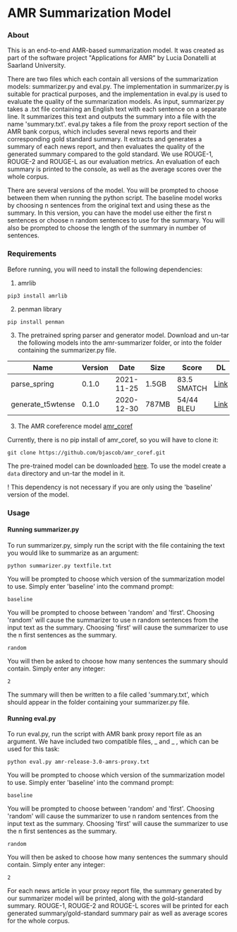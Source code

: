 # AMR Summarization Model

### About

This is an end-to-end AMR-based summarization model. It was created as part of the software project "Applications for AMR" by Lucia Donatelli at Saarland University.

There are two files which each contain all versions of the summarization models: summarizer.py and eval.py. 
The implementation in summarizer.py is suitable for practical purposes, and the implementation in eval.py is used to evaluate the quality of the summarization models.
As input, summarizer.py takes a .txt file containing an English text with each sentence on a separate line. It summarizes this text and outputs the summary into a file with the name 'summary.txt'. 
eval.py takes a file from the proxy report section of the AMR bank corpus, which includes several news reports and their corresponding gold standard summary. It extracts and generates a summary of each news report, and then evaluates the quality of the generated summary compared to the gold standard. We use ROUGE-1, ROUGE-2 and ROUGE-L as our evaluation metrics. An evaluation of each summary is printed to the console, as well as the average scores over the whole corpus.

There are several versions of the model. You will be prompted to choose between them when running the python script. The baseline model works by choosing n sentences from the original text and using these as the summary. In this version, you can have the model use either the first n sentences or choose n random sentences to use for the summary. You will also be prompted to choose the length of the summary in number of sentences.


### Requirements

Before running, you will need to install the following dependencies:

1) amrlib
```
pip3 install amrlib
```
2) penman library
```
pip install penman
```
3) The pretrained spring parser and generator model. Download and un-tar the following models into the amr-summarizer folder, or into the folder containing the summarizer.py file.

| Name              	| Version 	| Date       	| Size  	| Score       	| DL 	|
|-------------------	|---------	|------------	|-------	|-------------	|----	|
| parse_spring      	| 0.1.0   	| 2021-11-25 	| 1.5GB 	| 83.5 SMATCH 	| [Link](https://github.com/bjascob/amrlib-models/releases/download/model_parse_spring-v0_1_0/model_parse_spring-v0_1_0.tar.gz)   	|
| generate_t5wtense 	| 0.1.0   	| 2020-12-30 	| 787MB 	| 54/44 BLEU  	| [Link](https://github.com/bjascob/amrlib-models/releases/download/model_generate_t5wtense-v0_1_0/model_generate_t5wtense-v0_1_0.tar.gz)  	|


3) The AMR coreference model [amr_coref](https://github.com/bjascob/amr_coref)

Currently, there is no pip install of amr_coref, so you will have to clone it:
```
git clone https://github.com/bjascob/amr_coref.git
```
The pre-trained model can be downloaded [here](https://github.com/bjascob/amr_coref/releases). To use the model create a ```data``` directory and un-tar the model in it.

! This dependency is not necessary if you are only using the 'baseline' version of the model.


### Usage

#### Running summarizer.py

To run summarizer.py, simply run the script with the file containing the text you would like to summarize as an argument:
```
python summarizer.py textfile.txt
```
You will be prompted to choose which version of the summarization model to use. Simply enter 'baseline' into the command prompt:
```
baseline
```
You will be prompted to choose between 'random' and 'first'. Choosing 'random' will cause the summarizer to use n random sentences from the input text as the summary. Choosing 'first' will cause the summarizer to use the n first sentences as the summary.
```
random
```
You will then be asked to choose how many sentences the summary should contain. Simply enter any integer:
```
2
```
The summary will then be written to a file called 'summary.txt', which should appear in the folder containing your summarizer.py file.


#### Running eval.py


To run eval.py, run the script with AMR bank proxy report file as an argument. We have included two compatible files, _ and _ , which can be used for this task:
```
python eval.py amr-release-3.0-amrs-proxy.txt
```
You will be prompted to choose which version of the summarization model to use. Simply enter 'baseline' into the command prompt:
```
baseline
```
You will be prompted to choose between 'random' and 'first'. Choosing 'random' will cause the summarizer to use n random sentences from the input text as the summary. Choosing 'first' will cause the summarizer to use the n first sentences as the summary.
```
random
```
You will then be asked to choose how many sentences the summary should contain. Simply enter any integer:
```
2
```
For each news article in your proxy report file, the summary generated by our summarizer model will be printed, along with the gold-standard summary. ROUGE-1, ROUGE-2 and ROUGE-L scores will be printed for each generated summary/gold-standard summary pair as well as average scores for the whole corpus.


